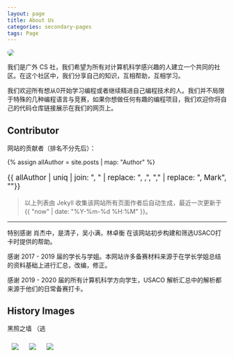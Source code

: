 ```yaml
---
layout: page
title: About Us
categories: secondary-pages
tags: Page
---
```


<div style="clear:right"></div>

<img src="{{ site.baseurl }}/assets/2021Members.png" style="border-radius: 10px"/>

我们是广外 CS 社，我们希望为所有对计算机科学感兴趣的人建立一个共同的社区。在这个社区中，我们分享自己的知识，互相帮助，互相学习。

我们欢迎所有想从0开始学习编程或者继续精进自己编程技术的人。我们并不局限于特殊的几种编程语言与竞赛，如果你想做任何有趣的编程项目，我们欢迎你将自己的代码仓库链接展示在我们的网页上。

<div style="clear: both"></div>

## **Contributor**

网站的贡献者（排名不分先后）：

{% assign allAuthor = site.posts | map: "Author" %}
<p style="font-size: larger">
{{ allAuthor | uniq | join: ", " | replace: ", ,", "," | replace: ", Mark", ""}}
</p>

> 以上列表由 Jekyll 收集该网站所有页面作者后自动生成，最近一次更新于 {{ "now" | date: "%Y-%m-%d %H:%M" }}。

---

特别感谢 肖杰中，是清子，吴小满，林卓衡 在该网站初步构建和筛选USACO打卡时提供的帮助。

感谢 2017 - 2019 届的学长与学姐。本网站许多备赛材料来源于在学长学姐总结的资料基础上进行汇总，改编，修正。 

感谢 2019 - 2020 届的所有计算机科学方向学生，USACO 解析汇总中的解析都来源于他们的日常备赛打卡。

## **History Images**

<p>黑照之墙 （逃</p>

<div class="image-horizontal-box">
<img src="{{ site.baseurl }}/assets/2020Members.jpg" style="margin: 10px;"/>
<img src="{{ site.baseurl }}/assets/2019Members.jpg" style="margin: 10px;"/>
<img src="{{ site.baseurl }}/assets/2019CS2Final.jpg" style="margin: 10px;"/>
</div>